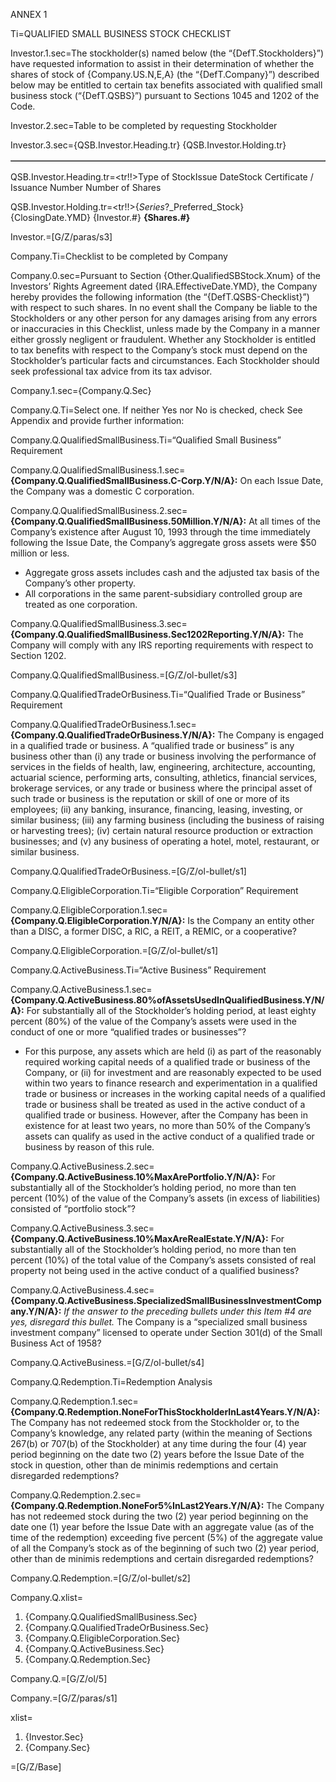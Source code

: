 ANNEX 1 

Ti=QUALIFIED SMALL BUSINESS STOCK CHECKLIST

Investor.1.sec=The stockholder(s) named below (the “{DefT.Stockholders}”) have requested information to assist in their determination of whether the shares of stock of {Company.US.N,E,A} (the “{DefT.Company}”) described below may be entitled to certain tax benefits associated with qualified small business stock (“{DefT.QSBS}”) pursuant to Sections 1045 and 1202 of the Code.    

Investor.2.sec=Table to be completed by requesting Stockholder

Investor.3.sec=<table border=1>{QSB.Investor.Heading.tr} {QSB.Investor.Holding.tr}</table>

QSB.Investor.Heading.tr=<tr!!><td valign='top'>Type of Stock</td><td valign='top'>Issue Date</td><td valign='top'>Stock Certificate /<br> Issuance Number </td><td valign='top'>Number of Shares</b></td></tr>

QSB.Investor.Holding.tr=<tr!!><td valign='top'>{_Series_?_Preferred_Stock}</td><td valign='top'> {ClosingDate.YMD}</td><td valign='top'> {Investor.#} </td><td><b>{Shares.#}</b></td></tr>

Investor.=[G/Z/paras/s3]

Company.Ti=Checklist to be completed by Company
				
Company.0.sec=Pursuant to Section {Other.QualifiedSBStock.Xnum} of the Investors’ Rights Agreement dated {IRA.EffectiveDate.YMD}, the Company hereby provides the following information (the “{DefT.QSBS-Checklist}”) with respect to such shares. In no event shall the Company be liable to the Stockholders or any other person for any damages arising from any errors or inaccuracies in this Checklist, unless made by the Company in a manner either grossly negligent or fraudulent. Whether any Stockholder is entitled to tax benefits with respect to the Company’s stock must depend on the Stockholder’s particular facts and circumstances. Each Stockholder should seek professional tax advice from its tax advisor.

Company.1.sec={Company.Q.Sec}


Company.Q.Ti=Select one.  If neither Yes nor No is checked, check See Appendix and provide further information: 

Company.Q.QualifiedSmallBusiness.Ti=“Qualified Small Business” Requirement

Company.Q.QualifiedSmallBusiness.1.sec=<b>{Company.Q.QualifiedSmallBusiness.C-Corp.Y/N/A}:</b> On each Issue Date, the Company was a domestic C corporation.

Company.Q.QualifiedSmallBusiness.2.sec=<b>{Company.Q.QualifiedSmallBusiness.50Million.Y/N/A}:</b> At all times of the Company’s existence after August 10, 1993 through the time immediately following the Issue Date, the Company’s aggregate gross assets were $50 million or less.<ul type='bullet'><li>Aggregate gross assets includes cash and the adjusted tax basis of the Company’s other property.</li><li>All corporations in the same parent-subsidiary controlled group are treated as one corporation. </li></ul>

Company.Q.QualifiedSmallBusiness.3.sec=<b>{Company.Q.QualifiedSmallBusiness.Sec1202Reporting.Y/N/A}:</b> The Company will comply with any IRS reporting requirements with respect to Section 1202.

Company.Q.QualifiedSmallBusiness.=[G/Z/ol-bullet/s3]

Company.Q.QualifiedTradeOrBusiness.Ti=“Qualified Trade or Business” Requirement

Company.Q.QualifiedTradeOrBusiness.1.sec=<b>{Company.Q.QualifiedTradeOrBusiness.Y/N/A}:</b> The Company is engaged in a qualified trade or business. A “qualified trade or business” is any business other than (i) any trade or business involving the performance of services in the fields of health, law, engineering, architecture, accounting, actuarial science, performing arts, consulting, athletics, financial services, brokerage services, or any trade or business where the principal asset of such trade or business is the reputation or skill of one or more of its employees; (ii) any banking, insurance, financing, leasing, investing, or similar business; (iii) any farming business (including the business of raising or harvesting trees); (iv) certain natural resource production or extraction businesses; and (v) any business of operating a hotel, motel, restaurant, or similar business.

Company.Q.QualifiedTradeOrBusiness.=[G/Z/ol-bullet/s1]

Company.Q.EligibleCorporation.Ti=“Eligible Corporation” Requirement

Company.Q.EligibleCorporation.1.sec=<b>{Company.Q.EligibleCorporation.Y/N/A}:</b> Is the Company an entity other than a DISC, a former DISC, a RIC, a REIT, a REMIC, or a cooperative?

Company.Q.EligibleCorporation.=[G/Z/ol-bullet/s1]

Company.Q.ActiveBusiness.Ti=“Active Business” Requirement 

Company.Q.ActiveBusiness.1.sec=<b>{Company.Q.ActiveBusiness.80%ofAssetsUsedInQualifiedBusiness.Y/N/A}:</b>  For substantially all of the Stockholder’s holding period, at least eighty percent (80%) of the value of the Company’s assets were used in the conduct of one or more “qualified trades or businesses”? <ul type=bullet><li>For this purpose, any assets which are held (i) as part of the reasonably required working capital needs of a qualified trade or business of the Company, or (ii) for investment and are reasonably expected to be used within two years to finance research and experimentation in a qualified trade or business or increases in the working capital needs of a qualified trade or business shall be treated as used in the active conduct of a qualified trade or business.  However, after the Company has been in existence for at least two years, no more than 50% of the Company’s assets can qualify as used in the active conduct of a qualified trade or business by reason of this rule.</li></ul>

Company.Q.ActiveBusiness.2.sec=<b>{Company.Q.ActiveBusiness.10%MaxArePortfolio.Y/N/A}:</b> For substantially all of the Stockholder’s holding period, no more than ten percent (10%) of the value of the Company’s assets (in excess of liabilities) consisted of “portfolio stock”?

Company.Q.ActiveBusiness.3.sec=<b>{Company.Q.ActiveBusiness.10%MaxAreRealEstate.Y/N/A}:</b> For substantially all of the Stockholder’s holding period, no more than ten percent (10%) of the total value of the Company’s assets consisted of real property not being used in the active conduct of a qualified business?

Company.Q.ActiveBusiness.4.sec=<b>{Company.Q.ActiveBusiness.SpecializedSmallBusinessInvestmentCompany.Y/N/A}:</b> <i>If the answer to the preceding bullets under this Item #4 are yes, disregard this bullet.</i> The Company is a “specialized small business investment company” licensed to operate under Section 301(d) of the Small Business Act of 1958?

Company.Q.ActiveBusiness.=[G/Z/ol-bullet/s4]

Company.Q.Redemption.Ti=Redemption Analysis

Company.Q.Redemption.1.sec=<b>{Company.Q.Redemption.NoneForThisStockholderInLast4Years.Y/N/A}:</b> The Company has not redeemed stock from the Stockholder or, to the Company’s knowledge, any related party (within the meaning of Sections 267(b) or 707(b) of the Stockholder) at any time during the four (4) year period beginning on the date two (2) years before the Issue Date of the stock in question, other than de minimis redemptions and certain disregarded redemptions?

Company.Q.Redemption.2.sec=<b>{Company.Q.Redemption.NoneFor5%InLast2Years.Y/N/A}:</b> The Company has not redeemed stock during the two (2) year period beginning on the date one (1) year before the Issue Date with an aggregate value (as of the time of the redemption) exceeding five percent (5%) of the aggregate value of all the Company’s stock as of the beginning of such two (2) year period, other than de minimis redemptions and certain disregarded redemptions?

Company.Q.Redemption.=[G/Z/ol-bullet/s2]

Company.Q.xlist=<ol><li>{Company.Q.QualifiedSmallBusiness.Sec}</li><li>{Company.Q.QualifiedTradeOrBusiness.Sec}</li><li>{Company.Q.EligibleCorporation.Sec}</li><li>{Company.Q.ActiveBusiness.Sec}</li><li>{Company.Q.Redemption.Sec}</li></ol>

Company.Q.=[G/Z/ol/5]

Company.=[G/Z/paras/s1]


xlist=<ol><li>{Investor.Sec}</li><li>{Company.Sec}</li></ol>

=[G/Z/Base]
